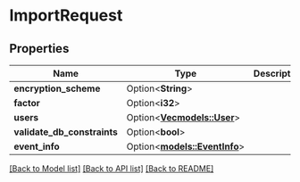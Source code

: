 # ImportRequest

## Properties

Name | Type | Description | Notes
------------ | ------------- | ------------- | -------------
**encryption_scheme** | Option<**String**> |  | [optional]
**factor** | Option<**i32**> |  | [optional]
**users** | Option<[**Vec<models::User>**](User.md)> |  | [optional]
**validate_db_constraints** | Option<**bool**> |  | [optional]
**event_info** | Option<[**models::EventInfo**](EventInfo.md)> |  | [optional]

[[Back to Model list]](../README.md#documentation-for-models) [[Back to API list]](../README.md#documentation-for-api-endpoints) [[Back to README]](../README.md)


